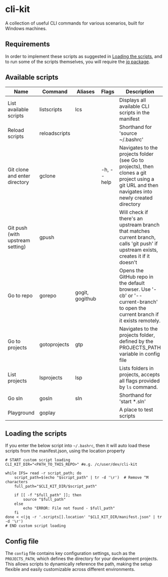 # cli-kit
A collection of useful CLI commands for various scenarios, built for Windows machines.

## Requirements

In order to implement these scripts as suggested in [Loading the scripts](#loading-the-scripts), and to run some of the scripts themselves, you will require the [jq package](https://jqlang.org/). 

## Available scripts
| **Name**                     | **Command**    | **Aliases**     | **Flags**  | **Description**                                                                 | **Location**           |
|------------------------------|----------------|-----------------|------------|---------------------------------------------------------------------------------|------------------------|
| List available scripts       | listscripts    | lcs             |            | Displays all available CLI scripts in the manifest                              | bash/listscripts.sh    |
| Reload scripts               | reloadscripts  |                 |            | Shorthand for 'source ~/.bashrc'                                                | bash/reloadscripts.sh  |
| Git clone and enter directory| gclone         |                 | -h, --help | Navigates to the projects folder (see Go to projects), then clones a git project using a git URL and then navigates into newly created directory | bash/gclone.sh |
| Git push (with upstream setting)| gpush       |                 |            | Will check if there's an upstream branch that matches current branch, calls 'git push' if upstream exists, creates it if it doesn't | bash/gpush.sh |
| Go to repo                   | gorepo         | gogit, gogithub |            | Opens the GitHub repo in the default browser. Use '-cb' or '--current-branch' to open the current branch if it exists remotely. | bash/gorepo.sh |
| Go to projects               | gotoprojects   | gtp             |            | Navigates to the projects folder, defined by the PROJECTS_PATH variable in config file | bash/gotoprojects.sh |
| List projects                | lsprojects     | lsp             |            | Lists folders in projects, accepts all flags provided by `ls` command.                                                     | bash/lsprojects.sh     |
| Go sln                       | gosln          | sln             |            | Shorthand for 'start *.sln'                                                     | bash/gosln.sh          |
| Playground                   | goplay         |                 |            | A place to test scripts                                                         | bash/playground.sh     |

## Loading the scripts
If you enter the below script into `~/.bashrc`, then it will auto load these scripts from the manifest.json, using the location property

```shell
# START custom script loading
CLI_KIT_DIR="<PATH_TO_THIS_REPO>" #e.g. /c/user/dev/cli-kit

while IFS= read -r script_path; do
    script_path=$(echo "$script_path" | tr -d '\r')  # Remove ^M characters
    full_path="$CLI_KIT_DIR/$script_path"
    
    if [[ -f "$full_path" ]]; then
        source "$full_path"
    else
        echo "ERROR: File not found - $full_path"
    fi
done < <(jq -r '.scripts[].location' "$CLI_KIT_DIR/manifest.json" | tr -d '\r')
# END custom script loading
```

## Config file
The `config` file contains key configuration settings, such as the `PROJECTS_PATH`, which defines the directory for your development projects. This allows scripts to dynamically reference the path, making the setup flexible and easily customizable across different environments.